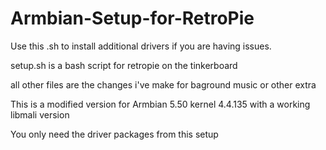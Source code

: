 # Armbian-Setup-for-RetroPie
Use this .sh to install additional drivers if you are having issues.

setup.sh is a bash script for retropie on the  tinkerboard

all other files are the changes i've make for baground music or other extra

This is a modified version for Armbian 5.50 kernel 4.4.135 with a working libmali version

You only need the driver packages from this setup
